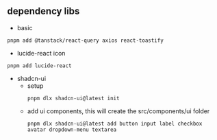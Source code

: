 
## dependency libs

* basic
```shell
pnpm add @tanstack/react-query axios react-toastify
```

* lucide-react icon
```shell
pnpm add lucide-react
```

* shadcn-ui
  * setup
    ```shell
    pnpm dlx shadcn-ui@latest init
    ```
  * add ui components, this will create the src/components/ui folder
    ```shell
    pnpm dlx shadcn-ui@latest add button input label checkbox avatar dropdown-menu textarea
    ```



